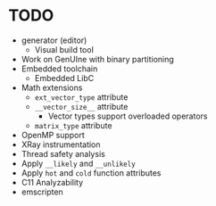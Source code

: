 # TODO

- generator (editor)
    - Visual build tool
- Work on GenUIne with binary partitioning
- Embedded toolchain
    - Embedded LibC
- Math extensions
    - `ext_vector_type` attribute
    - `__vector_size__` attribute
        - Vector types support overloaded operators
    - `matrix_type` attribute
- OpenMP support
- XRay instrumentation
- Thread safety analysis
- Apply `__likely` and `__unlikely`
- Apply `hot` and `cold` function attributes
- C11 Analyzability
- emscripten

